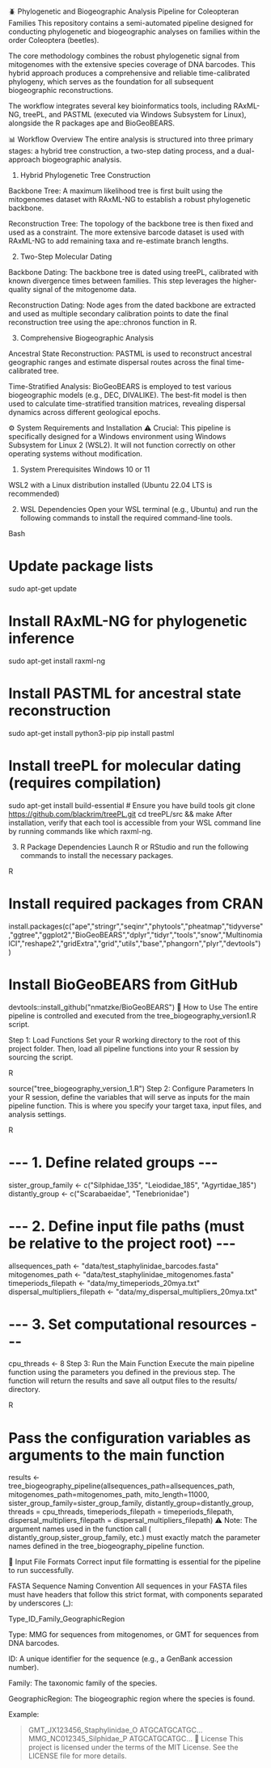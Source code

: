 🪲 Phylogenetic and Biogeographic Analysis Pipeline for Coleopteran Families
This repository contains a semi-automated pipeline designed for conducting phylogenetic and biogeographic analyses on families within the order Coleoptera (beetles).

The core methodology combines the robust phylogenetic signal from mitogenomes with the extensive species coverage of DNA barcodes. This hybrid approach produces a comprehensive and reliable time-calibrated phylogeny, which serves as the foundation for all subsequent biogeographic reconstructions.

The workflow integrates several key bioinformatics tools, including RAxML-NG, treePL, and PASTML (executed via Windows Subsystem for Linux), alongside the R packages ape and BioGeoBEARS.

📊 Workflow Overview
The entire analysis is structured into three primary stages: a hybrid tree construction, a two-step dating process, and a dual-approach biogeographic analysis.

1. Hybrid Phylogenetic Tree Construction

Backbone Tree: A maximum likelihood tree is first built using the mitogenomes dataset with RAxML-NG to establish a robust phylogenetic backbone.

Reconstruction Tree: The topology of the backbone tree is then fixed and used as a constraint. The more extensive barcode dataset is used with RAxML-NG to add remaining taxa and re-estimate branch lengths.

2. Two-Step Molecular Dating

Backbone Dating: The backbone tree is dated using treePL, calibrated with known divergence times between families. This step leverages the higher-quality signal of the mitogenome data.

Reconstruction Dating: Node ages from the dated backbone are extracted and used as multiple secondary calibration points to date the final reconstruction tree using the ape::chronos function in R.

3. Comprehensive Biogeographic Analysis

Ancestral State Reconstruction: PASTML is used to reconstruct ancestral geographic ranges and estimate dispersal routes across the final time-calibrated tree.

Time-Stratified Analysis: BioGeoBEARS is employed to test various biogeographic models (e.g., DEC, DIVALIKE). The best-fit model is then used to calculate time-stratified transition matrices, revealing dispersal dynamics across different geological epochs.

⚙️ System Requirements and Installation
⚠️ Crucial: This pipeline is specifically designed for a Windows environment using Windows Subsystem for Linux 2 (WSL2). It will not function correctly on other operating systems without modification.

1. System Prerequisites
Windows 10 or 11

WSL2 with a Linux distribution installed (Ubuntu 22.04 LTS is recommended)

2. WSL Dependencies
Open your WSL terminal (e.g., Ubuntu) and run the following commands to install the required command-line tools.

Bash

# Update package lists
sudo apt-get update

# Install RAxML-NG for phylogenetic inference
sudo apt-get install raxml-ng

# Install PASTML for ancestral state reconstruction
sudo apt-get install python3-pip
pip install pastml

# Install treePL for molecular dating (requires compilation)
sudo apt-get install build-essential # Ensure you have build tools
git clone https://github.com/blackrim/treePL.git
cd treePL/src && make
After installation, verify that each tool is accessible from your WSL command line by running commands like which raxml-ng.

3. R Package Dependencies
Launch R or RStudio and run the following commands to install the necessary packages.

R

# Install required packages from CRAN
install.packages(c("ape","stringr","seqinr","phytools","pheatmap","tidyverse","ggtree","ggplot2","BioGeoBEARS","dplyr","tidyr","tools","snow","MultinomialCI","reshape2","gridExtra","grid","utils","base","phangorn","plyr","devtools"))

# Install BioGeoBEARS from GitHub
devtools::install_github("nmatzke/BioGeoBEARS")
🚀 How to Use
The entire pipeline is controlled and executed from the tree_biogeography_version1.R script.

Step 1: Load Functions
Set your R working directory to the root of this project folder. Then, load all pipeline functions into your R session by sourcing the script.

R

source("tree_biogeography_version_1.R")
Step 2: Configure Parameters
In your R session, define the variables that will serve as inputs for the main pipeline function. This is where you specify your target taxa, input files, and analysis settings.

R

# --- 1. Define related groups ---
sister_group_family <- c("Silphidae_135", "Leiodidae_185", "Agyrtidae_185")
distantly_group <- c("Scarabaeidae", "Tenebrionidae")

# --- 2. Define input file paths (must be relative to the project root) ---
allsequences_path <- "data/test_staphylinidae_barcodes.fasta"
mitogenomes_path <- "data/test_staphylinidae_mitogenomes.fasta"
timeperiods_filepath <- "data/my_timeperiods_20mya.txt"
dispersal_multipliers_filepath <- "data/my_dispersal_multipliers_20mya.txt"

# --- 3. Set computational resources ---
cpu_threads <- 8
Step 3: Run the Main Function
Execute the main pipeline function using the parameters you defined in the previous step. The function will return the results and save all output files to the results/ directory.

R

# Pass the configuration variables as arguments to the main function
results <- tree_biogeography_pipeline(allsequences_path=allsequences_path,
                           mitogenomes_path=mitogenomes_path,
                           mito_length=11000,
                           sister_group_family=sister_group_family,
                           distantly_group=distantly_group,
                           threads = cpu_threads,
                           timeperiods_filepath = timeperiods_filepath,
                           dispersal_multipliers_filepath = dispersal_multipliers_filepath)
⚠️ Note: The argument names used in the function call ( distantly_group,sister_group_family, etc.) must exactly match the parameter names defined in the tree_biogeography_pipeline function.

📁 Input File Formats
Correct input file formatting is essential for the pipeline to run successfully.

FASTA Sequence Naming Convention
All sequences in your FASTA files must have headers that follow this strict format, with components separated by underscores (_):

Type_ID_Family_GeographicRegion

Type: MMG for sequences from mitogenomes, or GMT for sequences from DNA barcodes.

ID: A unique identifier for the sequence (e.g., a GenBank accession number).

Family: The taxonomic family of the species.

GeographicRegion: The biogeographic region where the species is found.

Example:


>GMT_JX123456_Staphylinidae_O
ATGCATGCATGC...
>MMG_NC012345_Silphidae_P
ATGCATGCATGC...
📜 License
This project is licensed under the terms of the MIT License. See the LICENSE file for more details.